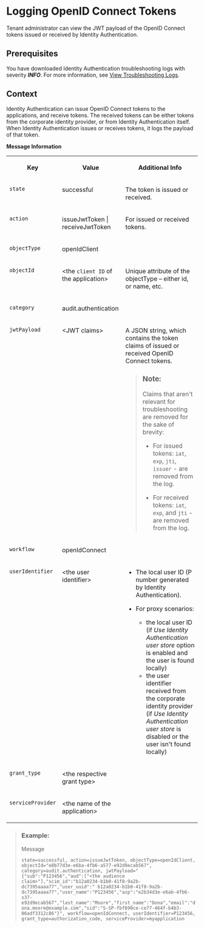 <!-- loiob6c42b53518b46de8b4dffd8c4c52ed7 -->

# Logging OpenID Connect Tokens

Tenant administrator can view the JWT payload of the OpenID Connect tokens issued or received by Identity Authentication.



<a name="loiob6c42b53518b46de8b4dffd8c4c52ed7__prereq_ybj_bgn_hwb"/>

## Prerequisites

You have downloaded Identity Authentication troubleshooting logs with severity ***INFO***. For more information, see [View Troubleshooting Logs](view-troubleshooting-logs-2732321.md).



## Context

Identity Authentication can issue OpenID Connect tokens to the applications, and receive tokens. The received tokens can be either tokens from the corporate identity provider, or from Identity Authentication itself. When Identity Authentication issues or receives tokens, it logs the payload of that token.

**Message Information**


<table>
<tr>
<th valign="top">

Key



</th>
<th valign="top">

Value



</th>
<th valign="top">

Additional Info



</th>
</tr>
<tr>
<td valign="top">

`state`



</td>
<td valign="top">

successful



</td>
<td valign="top">

The token is issued or received.



</td>
</tr>
<tr>
<td valign="top">

`action`



</td>
<td valign="top">

issueJwtToken | receiveJwtToken



</td>
<td valign="top">

For issued or received tokens.



</td>
</tr>
<tr>
<td valign="top">

`objectType`



</td>
<td valign="top">

openIdClient



</td>
<td valign="top">

 



</td>
</tr>
<tr>
<td valign="top">

`objectId`



</td>
<td valign="top">

<the `client ID` of the application\>



</td>
<td valign="top">

Unique attribute of the objectType – either id, or name, etc.



</td>
</tr>
<tr>
<td valign="top">

`category`



</td>
<td valign="top">

audit.authentication



</td>
<td valign="top">

 



</td>
</tr>
<tr>
<td valign="top">

`jwtPayload`



</td>
<td valign="top">

<JWT claims\>



</td>
<td valign="top">

A JSON string, which contains the token claims of issued or received OpenID Connect tokens.

> ### Note:  
> Claims that aren't relevant for troubleshooting are removed for the sake of brevity:
> 
> -   For issued tokens: `iat`, `exp`, `jti`, `issuer` - are removed from the log.
> 
> -   For received tokens: `iat`, `exp`, and `jti` - are removed from the log.



</td>
</tr>
<tr>
<td valign="top">

`workflow`



</td>
<td valign="top">

openIdConnect



</td>
<td valign="top">

 



</td>
</tr>
<tr>
<td valign="top">

`userIdentifier`



</td>
<td valign="top">

<the user identifier\>



</td>
<td valign="top">

-   The local user ID \(P number generated by Identity Authentication\).

-   For proxy scenarios:

    -   the local user ID \(if *Use Identity Authentication user store* option is enabled and the user is found locally\)
    -   the user identifier received from the corporate identity provider \(if *Use Identity Authentication user store* is disabled or the user isn't found locally\)




</td>
</tr>
<tr>
<td valign="top">

`grant_type`



</td>
<td valign="top">

<the respective grant type\>



</td>
<td valign="top">

 



</td>
</tr>
<tr>
<td valign="top">

`serviceProvider`



</td>
<td valign="top">

<the name of the application\>



</td>
<td valign="top">

 



</td>
</tr>
</table>

> ### Example:  
> Message
> 
> `state=successful, action=issueJwtToken, objectType=openIdClient, objectId="e8b77d3e-e6ba-4fb6-a577-e92d9ecab567", category=audit.authentication, jwtPayload="{"sub":"P123456","aud":["<the audience claim>"],"scim_id":"b12a0234-b1b0-41f8-9a2b-dc7395aaaa77","user_uuid":" b12a0234-b1b0-41f8-9a2b-dc7395aaaa77","user_name":"P123456","azp":"e2b34d3e-e6ab-4fb6-s37-e92d9ecab567","last_name":"Moore","first_name":"Dona","email":"dona.moore@example.com","sid":"S-SP-fbf690ce-ce77-464f-b4b3-06adf3312c86"}", workflow=openIdConnect, userIdentifier=P123456, grant_type=authorization_code, serviceProvider=myapplication`

